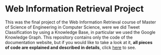 # Web Information Retrieval Project

This was the final project of the Web Information Retrieval course of Master of Science of Engineering in Computer Science, were we did Tweet Classification by using a Knowledge Base, in particular we used the Google Knowledge Graph. This repository contains only the code of the documentation website, but if you would like to take a look at it, **all pieces of code are explained and described in details**, click [here](https://sergiopicca.github.io/wir_project/) to see.
